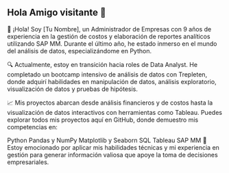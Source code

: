 ## Hola Amigo visitante 👋

👋 ¡Hola! Soy [Tu Nombre], un Administrador de Empresas con 9 años de experiencia en la gestión de costos y elaboración de reportes analíticos utilizando SAP MM. Durante el último año, he estado inmerso en el mundo del análisis de datos, especializándome en Python.

🔍 Actualmente, estoy en transición hacia roles de Data Analyst. He completado un bootcamp intensivo de análisis de datos con Trepleten, donde adquirí habilidades en manipulación de datos, análisis exploratorio, visualización de datos y pruebas de hipótesis.

📈 Mis proyectos abarcan desde análisis financieros y de costos hasta la visualización de datos interactivos con herramientas como Tableau. Puedes explorar todos mis proyectos aquí en GitHub, donde demuestro mis competencias en:

Python
Pandas y NumPy
Matplotlib y Seaborn
SQL
Tableau
SAP MM
🚀 Estoy emocionado por aplicar mis habilidades técnicas y mi experiencia en gestión para generar información valiosa que apoye la toma de decisiones empresariales.


<!--
**GelberDaza/GelberDaza** is a ✨ _special_ ✨ repository because its `README.md` (this file) appears on your GitHub profile.

Here are some ideas to get you started:

- 🔭 I’m currently working on ...
- 🌱 I’m currently learning ...
- 👯 I’m looking to collaborate on ...
- 🤔 I’m looking for help with ...
- 💬 Ask me about ...
- 📫 How to reach me: ...
- 😄 Pronouns: ...
- ⚡ Fun fact: ...
-->
